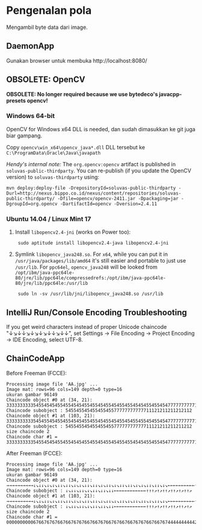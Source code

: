# Pengenalan pola

Mengambil byte data dari image.

## DaemonApp

Gunakan browser untuk membuka http://localhost:8080/

## OBSOLETE: OpenCV

**OBSOLETE: No longer required because we use bytedeco's javacpp-presets opencv!**

### Windows 64-bit

OpenCV for Windows x64 DLL is needed, dan sudah dimasukkan ke git juga biar gampang.

Copy `opencv\win_x64\opencv_java*.dll` DLL tersebut ke `C:\ProgramData\Oracle\Java\javapath`

_Hendy's internal note:_ The `org.opencv:opencv` artifact is published in `soluvas-public-thirdparty`.
You can re-publish (if you update the OpenCV version) to `soluvas-thirdparty` using:

```
mvn deploy:deploy-file -DrepositoryId=soluvas-public-thirdparty -Durl=http://nexus.bippo.co.id/nexus/content/repositories/soluvas-public-thirdparty/ -Dfile=opencv/opencv-2411.jar -Dpackaging=jar -DgroupId=org.opencv -DartifactId=opencv -Dversion=2.4.11
```

### Ubuntu 14.04 / Linux Mint 17

1. Install `libopencv2.4-jni` (works on Power too):

        sudo aptitude install libopencv2.4-java libopencv2.4-jni

2. Symlink `libopencv_java248.so`.
    For `x64`, while you can put it in `/usr/java/packages/lib/amd64` it's still easier and portable to just use `/usr/lib`.
    For `ppc64el`, `opencv_java248` will be looked from
    `/opt/ibm/java-ppc64le-80/jre/lib/ppc64le/compressedrefs:/opt/ibm/java-ppc64le-80/jre/lib/ppc64le:/usr/lib`

        sudo ln -sv /usr/lib/jni/libopencv_java248.so /usr/lib

## IntelliJ Run/Console Encoding Troubleshooting

If you get weird characters instead of proper Unicode chaincode "↓↘↓↓↘↓↘↓↘↓↓↘↓↓",
set Settings → File Encoding → Project Encoding → IDE Encoding, select UTF-8.

## ChainCodeApp

Before Freeman (FCCE):

    Processing image file 'AA.jpg' ...
    Image mat: rows=96 cols=149 depth=0 type=16
    ukuran gambar 96149
    Chaincode object #0 at (34, 21): 33333333335455454545545545454554554545545455455454545545545477777777771811811811887777777777777777777766555656556577777777711212112112121121211211211212112112121121211211212
    Chaincode subobject : 54554554545545545577777777777711121211211212112
    Chaincode object #1 at (103, 21): 33333333335454554545545545454554554545545455454554554545545477777777771181811811887777777777777777777766556556556577777777711212112112121121211211212112112121121121211211212
    Chaincode subobject : 54554554545545545577777777777711121211211211212
    size chaincode 2
    Chaincode char #1 = 33333333335455454545545545454554554545545455455454545545545477777777771811811811887777777777777777777766555656556577777777711212112112121121211211211212112112121121211211212

After Freeman (FCCE):

    Processing image file 'AA.jpg' ...
    Image mat: rows=96 cols=149 depth=0 type=16
    ukuran gambar 96149
    Chaincode object #0 at (34, 21): →→→→→→→→→→↓↘↓↓↘↓↘↓↘↓↓↘↓↓↘↓↘↓↘↓↓↘↓↓↘↓↘↓↓↘↓↘↓↓↘↓↓↘↓↘↓↘↓↓↘↓↓↘↓↘←←←←←←←←←←↑↖↑↑↖↑↑↖↑↑↖↖←←←←←←←←←←←←←←←←←←←←↙↙↓↓↓↙↓↙↓↓↙↓←←←←←←←←←↑↑↗↑↗↑↑↗↑↑↗↑↗↑↑↗↑↗↑↑↗↑↑↗↑↑↗↑↗↑↑↗↑↑↗↑↗↑↑↗↑↗↑↑↗↑↑↗↑↗
    Chaincode subobject : ↓↘↓↓↘↓↓↘↓↘↓↓↘↓↓↘↓↓←←←←←←←←←←←←↑↑↑↗↑↗↑↑↗↑↑↗↑↗↑↑↗
    Chaincode object #1 at (103, 21): →→→→→→→→→→↓↘↓↘↓↓↘↓↘↓↓↘↓↓↘↓↘↓↘↓↓↘↓↓↘↓↘↓↓↘↓↘↓↓↘↓↘↓↓↘↓↓↘↓↘↓↓↘↓↘←←←←←←←←←←↑↑↖↑↖↑↑↖↑↑↖↖←←←←←←←←←←←←←←←←←←←←↙↙↓↓↙↓↓↙↓↓↙↓←←←←←←←←←↑↑↗↑↗↑↑↗↑↑↗↑↗↑↑↗↑↗↑↑↗↑↑↗↑↗↑↑↗↑↑↗↑↗↑↑↗↑↑↗↑↗↑↑↗↑↑↗↑↗
    Chaincode subobject : ↓↘↓↓↘↓↓↘↓↘↓↓↘↓↓↘↓↓←←←←←←←←←←←←↑↑↑↗↑↗↑↑↗↑↑↗↑↑↗↑↗
    size chaincode 2
    Chaincode char #1 = 00000000006766767676676676767667667676676766766767676676676744444444442322322322334444444444444444444455666565665644444444422121221221212212122122122121221221212212122122121
